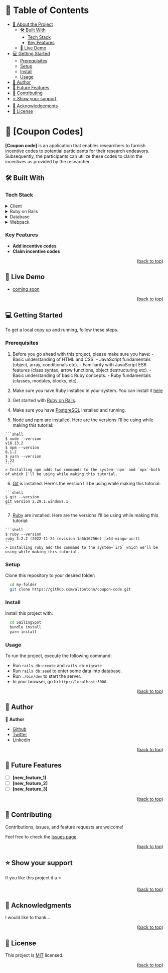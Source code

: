 # 📗 Table of Contents

- [📖 About the Project](#about-project)
  - [🛠 Built With](#built-with)
    - [Tech Stack](#tech-stack)
    - [Key Features](#key-features)
  - [🚀 Live Demo](#live-demo)
- [💻 Getting Started](#getting-started)
  - [Prerequisites](#prerequisites)
  - [Setup](#setup)
  - [Install](#install)
  - [Usage](#usage)
- [👥 Author](#author)
- [🔭 Future Features](#future-features)
- [🤝 Contributing](#contributing)
- [⭐️ Show your support](#support)
- [🙏 Acknowledgements](#acknowledgements)
- [📝 License](#license)

<!-- PROJECT DESCRIPTION -->

# 📖 [Coupon Codes] <a name="about-project"></a>

**[Coupon code]** is an application that enables researchers to furnish incentive codes to potential participants for their research endeavors. Subsequently, the participants can utilize these codes to claim the incentives as provided by the researcher.

## 🛠 Built With <a name="built-with"></a>

### Tech Stack <a name="tech-stack"></a>

<details>
  <summary>Client</summary>
  <ul>
    <li><a href="https://reactjs.org/">React.js</a></li>
  </ul>
</details>

<details>
  <summary>Ruby on Rails</summary>
  <ul>
    <li><a href="https://rubyonrails.org/">Ruby on Rails</a></li>
  </ul>
</details>

<details>
<summary>Database</summary>
  <ul>
    <li><a href="https://www.postgresql.org/">PostgreSQL</a></li>
  </ul>
</details>

<details>
<summary>Webpack</summary>
  <ul>
    <li><a href="https://webpack.js.org/">Webpack</a></li>
  </ul>
</details>

<!-- Features -->

### Key Features <a name="key-features"></a>

- **Add incentive codes**
- **Claim incentive codes**

<p align="right">(<a href="#readme-top">back to top</a>)</p>

<!-- LIVE DEMO -->

## 🚀 Live Demo <a name="live-demo"></a>

- [coming soon]()

<p align="right">(<a href="#readme-top">back to top</a>)</p>

<!-- GETTING STARTED -->

## 💻 Getting Started <a name="getting-started"></a>

To get a local copy up and running, follow these steps.

### Prerequisites

  1. Before you go ahead with this project, please make sure you have:
    - Basic understanding of HTML and CSS.
    - JavaScript fundamentals (object, array, conditionals etc).
    - Familiarity with JavaScript ES6 features (class syntax, arrow functions, object destructuring etc).
    - Basic understanding of basic Ruby concepts.
    - Ruby fundamentals (classes, modules, blocks, etc).

  2. Make sure you have Ruby installed in your system. You can install it [here](https://www.ruby-lang.org/en/documentation/installation/)

  3. Get started with [Ruby on Rails](https://guides.rubyonrails.org/getting_started.html).

  4. Make sure you have [PostgreSQL](https://www.postgresql.org/) installed and running.

  5. [Node and npm](https://nodejs.org/en/download/) are installed. Here are the versions I'll be using while making this tutorial:

    ```shell
    $ node --version
    v16.13.2
    $ npm --version
    8.1.2
    $ yarn --version
    1.22
    ```
    > Installing npm adds two commands to the system—`npm` and `npx`—both of which I'll be using while making this tutorial.

  6. [Git](https://git-scm.com/book/en/v2/Getting-Started-Installing-Git) is installed. Here's the version I'll be using while making this tutorial:

    ```shell
    $ git --version
    git version 2.29.1.windows.1
    ```

  7. [Ruby](https://rubyinstaller.org/downloads/) are installed. Here are the versions I'll be using while making this tutorial:

    ```shell
    $ ruby --version
    ruby 3.2.2 (2022-11-24 revision 1a6b16756e) [x64-mingw-ucrt]
    ```
    > Installing ruby add the command to the system—`irb` which we'll be using while making this tutorial.

### Setup

Clone this repository to your desired folder:

```sh
  cd my-folder
  git clone https://github.com/altontonn/coupon-code.git
  ```

### Install

Install this project with:

```sh
  cd SailingSpot
  bundle install
  yarn install
```

### Usage

To run the project, execute the following command:
  *  Run `rails db:create` and `rails db:migrate`
  *  Run `rails db:seed` to enter some data into database.
  *  Run `./bin/dev` to start the server.
  *  In your browser, go to `http://localhost:3000`.

<p align="right">(<a href="#readme-top">back to top</a>)</p>

<!-- AUTHORS -->

## 👥 Author <a name="author"></a>

👤 **Author**

- [Github](https://github.com/altontonn/)
- [Twitter](https://twitter.com/AlumasaNewton)
- [Linkedin](https://www.linkedin.com/in/newton-alumasa/)

<p align="right">(<a href="#readme-top">back to top</a>)</p>

<!-- FUTURE FEATURES -->

## 🔭 Future Features <a name="future-features"></a>

- [ ] **[new_feature_1]**
- [ ] **[new_feature_2]**
- [ ] **[new_feature_3]**

<p align="right">(<a href="#readme-top">back to top</a>)</p>

<!-- CONTRIBUTING -->

## 🤝 Contributing <a name="contributing"></a>

Contributions, issues, and feature requests are welcome!

Feel free to check the [issues page](https://github.com/altontonn/coupon-code/issues/).

<p align="right">(<a href="#readme-top">back to top</a>)</p>

<!-- SUPPORT -->

## ⭐️ Show your support <a name="support"></a>

If you like this project it a ⭐️

<p align="right">(<a href="#readme-top">back to top</a>)</p>

<!-- ACKNOWLEDGEMENTS -->

## 🙏 Acknowledgments <a name="acknowledgements"></a>

I would like to thank...

<p align="right">(<a href="#readme-top">back to top</a>)</p>

<!-- LICENSE -->

## 📝 License <a name="license"></a>

This project is [MIT](https://github.com/altontonn/coupon-code/blob/master/LICENSE) licensed.

<p align="right">(<a href="#readme-top">back to top</a>)</p>
